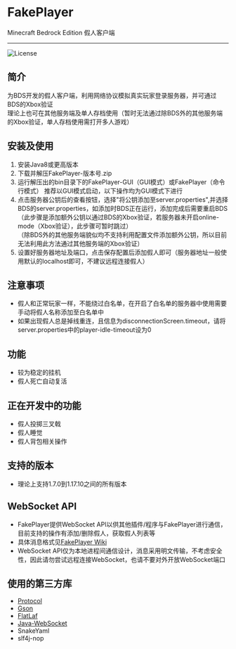 # FakePlayer
Minecraft Bedrock Edition 假人客户端

***

![License](https://img.shields.io/badge/license-MIT-blue)

## 简介
为BDS开发的假人客户端，利用网络协议模拟真实玩家登录服务器，并可通过BDS的Xbox验证   
理论上也可在其他服务端及单人存档使用（暂时无法通过除BDS外的其他服务端的Xbox验证，单人存档使用需打开多人游戏）

## 安装及使用
1. 安装Java8或更高版本
2. 下载并解压FakePlayer-版本号.zip
3. 运行解压出的bin目录下的FakePlayer-GUI（GUI模式）或FakePlayer（命令行模式） 
   推荐以GUI模式启动，以下操作均为GUI模式下进行
4. 点击服务器公钥后的查看按钮，选择"将公钥添加至server.properties",并选择BDS的server.properties，如添加时BDS正在运行，添加完成后需要重启BDS   
（此步骤是添加额外公钥以通过BDS的Xbox验证，若服务器未开启online-mode（Xbox验证），此步骤可暂时跳过）   
（除BDS外的其他服务端貌似均不支持利用配置文件添加额外公钥，所以目前无法利用此方法通过其他服务端的Xbox验证）
5. 设置好服务器地址及端口，点击保存配置后添加假人即可（服务器地址一般使用默认的localhost即可，不建议远程连接假人）

## 注意事项
* 假人和正常玩家一样，不能绕过白名单，在开启了白名单的服务器中使用需要手动将假人名称添加至白名单中
* 如果出现假人总是掉线重连，且信息为disconnectionScreen.timeout，请将server.properties中的player-idle-timeout设为0

## 功能
* 较为稳定的挂机
* 假人死亡自动复活

## 正在开发中的功能
* 假人投掷三叉戟
* 假人睡觉
* 假人背包相关操作

## 支持的版本
* 理论上支持1.7.0到1.17.10之间的所有版本

## WebSocket API
* FakePlayer提供WebSocket API以供其他插件/程序与FakePlayer进行通信，目前支持的操作有添加/删除假人，获取假人列表等
* 具体消息格式见[FakePlayer Wiki](https://github.com/ddf8196/FakePlayer/wiki/WebSocket-API)
* WebSocket API仅为本地进程间通信设计，消息采用明文传输，不考虑安全性，因此请勿尝试远程连接WebSocket，也请不要对外开放WebSocket端口

## 使用的第三方库
* [Protocol](https://github.com/CloudburstMC/Protocol)
* [Gson](https://github.com/google/gson)
* [FlatLaf](https://github.com/JFormDesigner/FlatLaf)
* [Java-WebSocket](https://github.com/TooTallNate/Java-WebSocket)
* SnakeYaml
* slf4j-nop